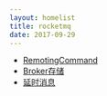 ```yaml
---
layout: homelist
title: rocketmq
date: 2017-09-29
---
```


* [RemotingCommand](/home/opensource/rocketmq/remoting-command.html?开源,rocketmq)
* [Broker存储](/home/opensource/rocketmq/broker-store.html?开源,rocketmq)
* [延时消息](/home/opensource/rocketmq/delay-message.html?开源,rocketmq)
